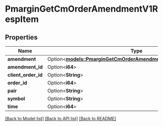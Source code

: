 # PmarginGetCmOrderAmendmentV1RespItem

## Properties

Name | Type | Description | Notes
------------ | ------------- | ------------- | -------------
**amendment** | Option<[**models::PmarginGetCmOrderAmendmentV1RespItemAmendment**](PmarginGetCmOrderAmendmentV1RespItem_amendment.md)> |  | [optional]
**amendment_id** | Option<**i64**> |  | [optional]
**client_order_id** | Option<**String**> |  | [optional]
**order_id** | Option<**i64**> |  | [optional]
**pair** | Option<**String**> |  | [optional]
**symbol** | Option<**String**> |  | [optional]
**time** | Option<**i64**> |  | [optional]

[[Back to Model list]](../README.md#documentation-for-models) [[Back to API list]](../README.md#documentation-for-api-endpoints) [[Back to README]](../README.md)


